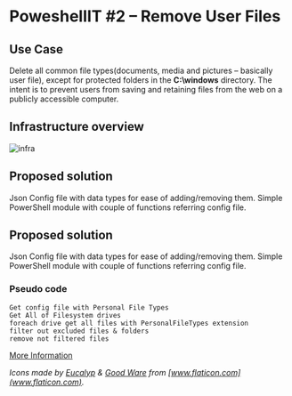 # PoweshellIT #2 – Remove User Files

## Use Case
Delete all common file types(documents, media and pictures – basically user file), except for protected folders in the **C:\windows** directory. The intent is to prevent users from saving and retaining files from the web on a publicly accessible computer.

## Infrastructure overview
![infra](https://www.andysvints.com/wp-content/uploads/2020/03/PowerShellIT2.png)

## Proposed solution
Json Config file with data types for ease of adding/removing them.
Simple PowerShell module with couple of functions referring config file.

## Proposed solution
Json Config file with data types for ease of adding/removing them.
Simple PowerShell module with couple of functions referring config file.
### Pseudo code
```
Get config file with Personal File Types
Get All of Filesystem drives
foreach drive get all files with PersonalFileTypes extension
filter out excluded files & folders
remove not filtered files
```
[More Information](https://www.andysvints.com/poweshellit-2-remove-user-files/)

*Icons made by [Eucalyp](https://www.flaticon.com/authors/eucalyp) & [Good Ware](https://www.flaticon.com/authors/good-ware) from  [www.flaticon.com](www.flaticon.com).*
